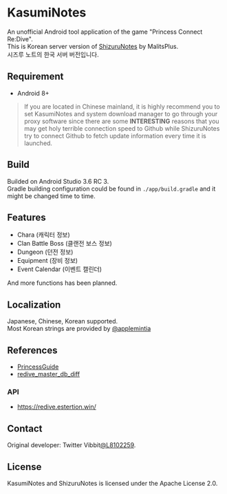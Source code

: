 # KasumiNotes
An unofficial Android tool application of the game "Princess Connect Re:Dive".  
This is Korean server version of [ShizuruNotes](https://github.com/MalitsPlus/ShizuruNotes) by MalitsPlus.  
시즈루 노트의 한국 서버 버전입니다.

## Requirement
* Android 8+  
> If you are located in Chinese mainland, it is highly recommend you to set KasumiNotes and system download manager to go through your proxy software since there are some **INTERESTING** reasons that you may get holy terrible connection speed to Github while ShizuruNotes try to connect Github to fetch update information every time it is launched.

## Build
Builded on Android Studio 3.6 RC 3.  
Gradle building configuration could be found in `./app/build.gradle` and it might be changed time to time.

## Features
* Chara (캐릭터 정보)
* Clan Battle Boss (클랜전 보스 정보)
* Dungeon (던전 정보)
* Equipment (장비 정보)
* Event Calendar (이벤트 캘린더)
  
And more functions has been planned. 

## Localization 
Japanese, Chinese, Korean supported.  
Most Korean strings are provided by [@applemintia](https://twitter.com/_applemintia)

## References 
* [PrincessGuide](https://github.com/superk589/PrincessGuide) 
* [redive_master_db_diff](https://github.com/esterTion/redive_master_db_diff) 

### API
* https://redive.estertion.win/

## Contact
Original developer: Twitter Vibbit[@L8102259](https://twitter.com/L8102259).

## License 
KasumiNotes and ShizuruNotes is licensed under the Apache License 2.0.
